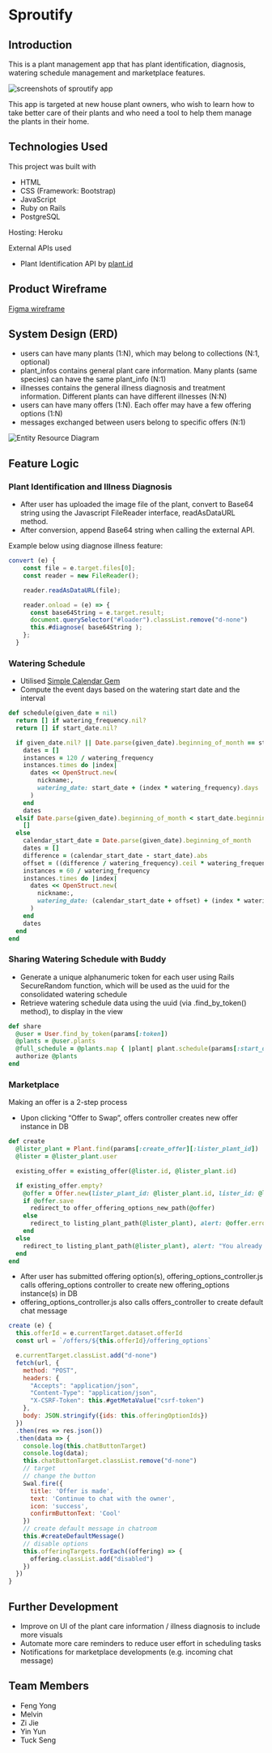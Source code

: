 # Sproutify

## Introduction
This is a plant management app that has plant identification, diagnosis, watering schedule management and marketplace features.

![screenshots of sproutify app](/public/sproutify-ss.png)

This app is targeted at new house plant owners, who wish to learn how to take better care of their plants and who need a tool to help them manage the plants in their home.

## Technologies Used
This project was built with
* HTML
* CSS (Framework: Bootstrap)
* JavaScript
* Ruby on Rails
* PostgreSQL

Hosting: Heroku

External APIs used
* Plant Identification API by [plant.id](https://web.plant.id/plant-identification-api/)

## Product Wireframe
[Figma wireframe](https://www.figma.com/design/C5zeWt9rcm4nN5c2TuoEBn/Sproutify-(2024-03)?node-id=841-934)

## System Design (ERD)
* users can have many plants (1:N), which may belong to collections (N:1, optional)
* plant_infos contains general plant care information. Many plants (same species) can have the same plant_info (N:1)
* illnesses contains the general illness diagnosis and treatment information. Different plants can have different illnesses (N:N)
* users can have many offers (1:N). Each offer may have a few offering options (1:N)
* messages exchanged between users belong to specific offers (N:1)

![Entity Resource Diagram](/public/sproutify-erd.PNG)

## Feature Logic
### Plant Identification and Illness Diagnosis
* After user has uploaded the image file of the plant, convert to Base64 string using the Javascript FileReader interface, readAsDataURL method.
* After conversion, append Base64 string when calling the external API.

Example below using diagnose illness feature:
```javascript
convert (e) {
    const file = e.target.files[0];
    const reader = new FileReader();

    reader.readAsDataURL(file);

    reader.onload = (e) => {
      const base64String = e.target.result;
      document.querySelector("#loader").classList.remove("d-none")
      this.#diagnose( base64String );
    };
  }
```

### Watering Schedule
* Utilised [Simple Calendar Gem](https://github.com/excid3/simple_calendar)
* Compute the event days based on the watering start date and the interval

```ruby
def schedule(given_date = nil)
  return [] if watering_frequency.nil?
  return [] if start_date.nil?

  if given_date.nil? || Date.parse(given_date).beginning_of_month == start_date.beginning_of_month
    dates = []
    instances = 120 / watering_frequency
    instances.times do |index|
      dates << OpenStruct.new(
        nickname:,
        watering_date: start_date + (index * watering_frequency).days
      )
    end
    dates
  elsif Date.parse(given_date).beginning_of_month < start_date.beginning_of_month
    []
  else
    calendar_start_date = Date.parse(given_date).beginning_of_month
    dates = []
    difference = (calendar_start_date - start_date).abs
    offset = ((difference / watering_frequency).ceil * watering_frequency) - difference
    instances = 60 / watering_frequency
    instances.times do |index|
      dates << OpenStruct.new(
        nickname:,
        watering_date: (calendar_start_date + offset) + (index * watering_frequency).days
      )
    end
    dates
  end
end
```

### Sharing Watering Schedule with Buddy
* Generate a unique alphanumeric token for each user using Rails SecureRandom function, which will be used as the uuid for the consolidated watering schedule
* Retrieve watering schedule data using the uuid (via .find_by_token() method), to display in the view

```ruby
def share
  @user = User.find_by_token(params[:token])
  @plants = @user.plants
  @full_schedule = @plants.map { |plant| plant.schedule(params[:start_date]) }.flatten
  authorize @plants
end
```

### Marketplace
Making an offer is a 2-step process
* Upon clicking “Offer to Swap”, offers controller creates new offer instance in DB

```ruby
def create
  @lister_plant = Plant.find(params[:create_offer][:lister_plant_id])
  @lister = @lister_plant.user

  existing_offer = existing_offer(@lister.id, @lister_plant.id)

  if existing_offer.empty?
    @offer = Offer.new(lister_plant_id: @lister_plant.id, lister_id: @lister.id, accepted: "pending", buyer_id: current_user.id)
    if @offer.save
      redirect_to offer_offering_options_new_path(@offer)
    else
      redirect_to listing_plant_path(@lister_plant), alert: @offer.errors.messages.values[0]
    end
  else
    redirect_to listing_plant_path(@lister_plant), alert: "You already have a pending offer for this plant"
  end
end
```
* After user has submitted offering option(s), offering_options_controller.js calls offering_options controller to create new offering_options instance(s) in DB
* offering_options_controller.js also calls offers_controller to create default chat message

```javascript
create (e) {
  this.offerId = e.currentTarget.dataset.offerId
  const url = `/offers/${this.offerId}/offering_options`

  e.currentTarget.classList.add("d-none")
  fetch(url, {
    method: "POST",
    headers: {
      "Accepts": "application/json",
      "Content-Type": "application/json",
      "X-CSRF-Token": this.#getMetaValue("csrf-token")
    },
    body: JSON.stringify({ids: this.offeringOptionIds})
  })
  .then(res => res.json())
  .then(data => {
    console.log(this.chatButtonTarget)
    console.log(data);
    this.chatButtonTarget.classList.remove("d-none")
    // target
    // change the button
    Swal.fire({
      title: 'Offer is made',
      text: 'Continue to chat with the owner',
      icon: 'success',
      confirmButtonText: 'Cool'
    })
    // create default message in chatroom
    this.#createDefaultMessage()
    // disable options
    this.offeringTargets.forEach((offering) => {
      offering.classList.add("disabled")
    })
  })
}
```

## Further Development
* Improve on UI of the plant care information / illness diagnosis to include more visuals
* Automate more care reminders to reduce user effort in scheduling tasks
* Notifications for marketplace developments (e.g. incoming chat message)

## Team Members
* Feng Yong
* Melvin
* Zi Jie
* Yin Yun
* Tuck Seng

